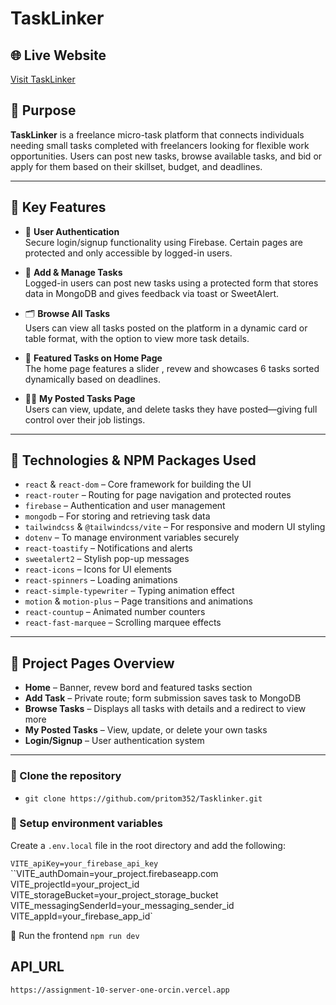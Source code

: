 # TaskLinker

## 🌐 Live Website

[Visit TaskLinker](https://admirable-arithmetic-9d5f5a.netlify.app/)

## 🎯 Purpose

**TaskLinker** is a freelance micro-task platform that connects individuals needing small tasks completed with freelancers looking for flexible work opportunities. Users can post new tasks, browse available tasks, and bid or apply for them based on their skillset, budget, and deadlines.

---

## 🚀 Key Features

- 🔐 **User Authentication**  
  Secure login/signup functionality using Firebase. Certain pages are protected and only accessible by logged-in users.

- 📌 **Add & Manage Tasks**  
  Logged-in users can post new tasks using a protected form that stores data in MongoDB and gives feedback via toast or SweetAlert.

- 🗂️ **Browse All Tasks**  
  Users can view all tasks posted on the platform in a dynamic card or table format, with the option to view more task details.

- 🧩 **Featured Tasks on Home Page**  
  The home page features a slider , revew and showcases 6 tasks sorted dynamically based on deadlines.

- 🧑‍💼 **My Posted Tasks Page**  
  Users can view, update, and delete tasks they have posted—giving full control over their job listings.

---

## 🧰 Technologies & NPM Packages Used

- `react` & `react-dom` – Core framework for building the UI
- `react-router` – Routing for page navigation and protected routes
- `firebase` – Authentication and user management
- `mongodb` – For storing and retrieving task data
- `tailwindcss` & `@tailwindcss/vite` – For responsive and modern UI styling
- `dotenv` – To manage environment variables securely
- `react-toastify` – Notifications and alerts
- `sweetalert2` – Stylish pop-up messages
- `react-icons` – Icons for UI elements
- `react-spinners` – Loading animations
- `react-simple-typewriter` – Typing animation effect
- `motion` & `motion-plus` – Page transitions and animations
- `react-countup` – Animated number counters
- `react-fast-marquee` – Scrolling marquee effects

---

## 📁 Project Pages Overview

- **Home** – Banner, revew bord and featured tasks section
- **Add Task** – Private route; form submission saves task to MongoDB
- **Browse Tasks** – Displays all tasks with details and a redirect to view more
- **My Posted Tasks** – View, update, or delete your own tasks
- **Login/Signup** – User authentication system

---

### 📂 Clone the repository

- `git clone https://github.com/pritom352/Tasklinker.git`

### 🔐 Setup environment variables

Create a `.env.local` file in the root directory and add the following:

`VITE_apiKey=your_firebase_api_key`
``VITE_authDomain=your_project.firebaseapp.com`
`VITE_projectId=your_project_id`
`VITE_storageBucket=your_project_storage_bucket`
`VITE_messagingSenderId=your_messaging_sender_id`
`VITE_appId=your_firebase_app_id`

🚀 Run the frontend
`npm run dev`

## API_URL

`https://assignment-10-server-one-orcin.vercel.app`
